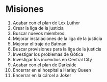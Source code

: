 # Misiones

1. Acabar con el plan de Lex Luthor
2. Crear la liga de la justicia
3. Buscar nuevos miembros
4. Mejorar instalaciones de la liga de la justicia
5. Mejorar el traje de Batman
6. Buscar provisiones para la liga de la justicia
7. Investigar los problemas de Gótica
8. Investigar los incendios en Central City
9. Acabar con el plan de Darkside
10. Encerrar en el hospital a Harley Queen
11. Encerrar en la cárcel a Joker
